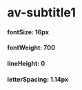 # av-subtitle1
####  fontSize: 16px
#### fontWeight: 700
####  lineHeight: 0
####  letterSpacing: 1.14px
